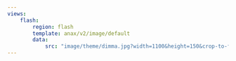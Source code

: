 ```yaml
---
views:
    flash:
        region: flash
        template: anax/v2/image/default
        data:
            src: "image/theme/dimma.jpg?width=1100&height=150&crop-to-fit&area=0,0,30,0"
---
```

